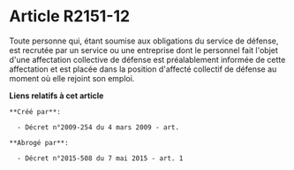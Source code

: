 # Article R2151-12

Toute personne qui, étant soumise aux obligations du service de défense, est recrutée par un service ou une entreprise dont
le personnel fait l'objet d'une affectation collective de défense est préalablement informée de cette affectation et est
placée dans la position d'affecté collectif de défense au moment où elle rejoint son emploi.

**Liens relatifs à cet article**

	**Créé par**:

	  - Décret n°2009-254 du 4 mars 2009 - art.

	**Abrogé par**:

	  - Décret n°2015-508 du 7 mai 2015 - art. 1
